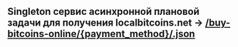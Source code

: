 ## Singleton сервис асинхронной плановой задачи для получения localbitcoins.net -> [/buy-bitcoins-online/{payment_method}/.json](https://localbitcoins.net/api-docs/)
